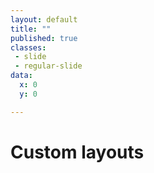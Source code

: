 ```yaml
---
layout: default
title: ""
published: true
classes:
 - slide
 - regular-slide
data:
  x: 0
  y: 0

---
```

# Custom layouts #